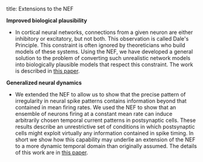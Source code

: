 title: Extensions to the NEF

**Improved biological plausibility**

  * In cortical neural networks, connections from a given neuron are either inhibitory or excitatory, but not both. This observation is called Dale's Principle. This constraint is often ignored by theoreticians who build models of these systems. Using the NEF, we have developed a general solution to the problem of converting such unrealistic network models into biologically plausible models that respect this constraint. The work is described in [this paper](http://compneuro.uwaterloo.ca/cnrglab/?q=system/files/parisien.eliasmith.2007.negative+weights.penult.neurcomp.pdf).

**Generalized neural dynamics**

  * We extended the NEF to allow us to show that the precise pattern of irregularity in neural spike patterns contains information beyond that contained in mean firing rates. We used the NEF to show that an ensemble of neurons firing at a constant mean rate can induce arbitrarily chosen temporal current patterns in postsynaptic cells. These results describe an unrestrictive set of conditions in which postsynaptic cells might exploit virtually any information contained in spike timing. In short we show how this capability may underlie an extension of the NEF to a more dynamic temporal domain than originally assumed. The details of this work are in [this paper](http://cercor.oxfordjournals.org/cgi/reprint/bhl092?).
